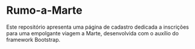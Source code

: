# Rumo-a-Marte
Este repositório apresenta uma página de cadastro dedicada a inscrições para uma empolgante viagem a Marte, desenvolvida com o auxílio do framework Bootstrap.
